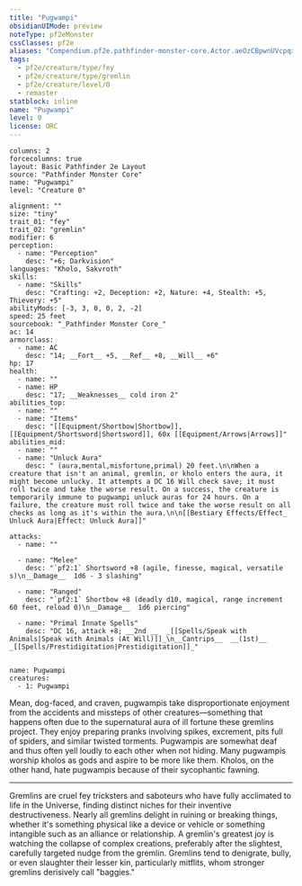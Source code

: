 ```yaml
---
title: "Pugwampi"
obsidianUIMode: preview
noteType: pf2eMonster
cssClasses: pf2e
aliases: "Compendium.pf2e.pathfinder-monster-core.Actor.aeOzCBpwnUVcpqxI" 
tags:
  - pf2e/creature/type/fey
  - pf2e/creature/type/gremlin
  - pf2e/creature/level/0
  - remaster
statblock: inline
name: "Pugwampi"
level: 0
license: ORC
---
```


```statblock
columns: 2
forcecolumns: true
layout: Basic Pathfinder 2e Layout
source: "Pathfinder Monster Core"
name: "Pugwampi"
level: "Creature 0"

alignment: ""
size: "tiny"
trait_01: "fey"
trait_02: "gremlin"
modifier: 6
perception:
  - name: "Perception"
    desc: "+6; Darkvision"
languages: "Kholo, Sakvroth"
skills:
  - name: "Skills"
    desc: "Crafting: +2, Deception: +2, Nature: +4, Stealth: +5, Thievery: +5"
abilityMods: [-3, 3, 0, 0, 2, -2]
speed: 25 feet
sourcebook: "_Pathfinder Monster Core_"
ac: 14
armorclass:
  - name: AC
    desc: "14; __Fort__ +5, __Ref__ +8, __Will__ +6"
hp: 17
health:
  - name: ""
  - name: HP
    desc: "17; __Weaknesses__ cold iron 2"
abilities_top:
  - name: ""
  - name: "Items"
    desc: "[[Equipment/Shortbow|Shortbow]], [[Equipment/Shortsword|Shortsword]], 60x [[Equipment/Arrows|Arrows]]"
abilities_mid:
  - name: ""
  - name: "Unluck Aura"
    desc: " (aura,mental,misfortune,primal) 20 feet.\n\nWhen a creature that isn't an animal, gremlin, or kholo enters the aura, it might become unlucky. It attempts a DC 16 Will check save; it must roll twice and take the worse result. On a success, the creature is temporarily immune to pugwampi unluck auras for 24 hours. On a failure, the creature must roll twice and take the worse result on all checks as long as it's within the aura.\n\n[[Bestiary Effects/Effect_ Unluck Aura|Effect: Unluck Aura]]"

attacks:
  - name: ""

  - name: "Melee"
    desc: "`pf2:1` Shortsword +8 (agile, finesse, magical, versatile s)\n__Damage__  1d6 - 3 slashing"

  - name: "Ranged"
    desc: "`pf2:1` Shortbow +8 (deadly d10, magical, range increment 60 feet, reload 0)\n__Damage__  1d6 piercing"

  - name: "Primal Innate Spells"
    desc: "DC 16, attack +8; __2nd __  _[[Spells/Speak with Animals|Speak with Animals (At Will)]]_\n__Cantrips__  __(1st)__ _[[Spells/Prestidigitation|Prestidigitation]]_"
 
```

```encounter-table
name: Pugwampi
creatures:
  - 1: Pugwampi
```



Mean, dog-faced, and craven, pugwampis take disproportionate enjoyment from the accidents and missteps of other creatures—something that happens often due to the supernatural aura of ill fortune these gremlins project. They enjoy preparing pranks involving spikes, excrement, pits full of spiders, and similar twisted torments. Pugwampis are somewhat deaf and thus often yell loudly to each other when not hiding. Many pugwampis worship kholos as gods and aspire to be more like them. Kholos, on the other hand, hate pugwampis because of their sycophantic fawning.

* * *

Gremlins are cruel fey tricksters and saboteurs who have fully acclimated to life in the Universe, finding distinct niches for their inventive destructiveness. Nearly all gremlins delight in ruining or breaking things, whether it's something physical like a device or vehicle or something intangible such as an alliance or relationship. A gremlin's greatest joy is watching the collapse of complex creations, preferably after the slightest, carefully targeted nudge from the gremlin. Gremlins tend to denigrate, bully, or even slaughter their lesser kin, particularly mitflits, whom stronger gremlins derisively call "baggies."
